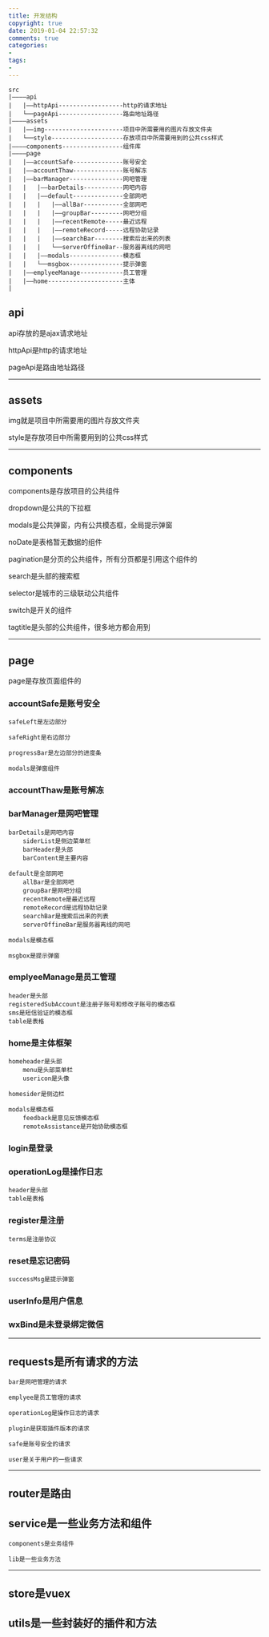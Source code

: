 ```yaml
---
title: 开发结构
copyright: true
date: 2019-01-04 22:57:32
comments: true
categories:
- 
tags:
- 
---
```


```
src
|————api
|   |——httpApi------------------http的请求地址
|   └──pageApi------------------路由地址路径
|————assets
|   |——img----------------------项目中所需要用的图片存放文件夹
|   └──style--------------------存放项目中所需要用到的公共css样式
|————components-----------------组件库
|————page
|   |——accountSafe--------------账号安全
|   |——accountThaw--------------账号解冻
|   |——barManager---------------网吧管理
|   |   |——barDetails-----------网吧内容
|   |   |——default--------------全部网吧
|   |   |   |——allBar-----------全部网吧
|   |   |   |——groupBar---------网吧分组
|   |   |   |——recentRemote-----最近远程
|   |   |   |——remoteRecord-----远程协助记录
|   |   |   |——searchBar--------搜索后出来的列表
|   |   |   └──serverOffineBar--服务器离线的网吧
|   |   |——modals---------------模态框
|   |   └──msgbox---------------提示弹窗
|   |——emplyeeManage------------员工管理
|   |——home---------------------主体
|
```

## api

api存放的是ajax请求地址

httpApi是http的请求地址

pageApi是路由地址路径

----------

## assets

img就是项目中所需要用的图片存放文件夹

style是存放项目中所需要用到的公共css样式

----------

## components

components是存放项目的公共组件

dropdown是公共的下拉框

modals是公共弹窗，内有公共模态框，全局提示弹窗

noDate是表格暂无数据的组件

pagination是分页的公共组件，所有分页都是引用这个组件的

search是头部的搜索框

selector是城市的三级联动公共组件

switch是开关的组件

tagtitle是头部的公共组件，很多地方都会用到

----------

## page

page是存放页面组件的

### accountSafe是账号安全

    safeLeft是左边部分

    safeRight是右边部分

    progressBar是左边部分的进度条

    modals是弹窗组件

### accountThaw是账号解冻

### barManager是网吧管理

    barDetails是网吧内容
        siderList是侧边菜单栏
        barHeader是头部
        barContent是主要内容
        
    default是全部网吧
        allBar是全部网吧
        groupBar是网吧分组
        recentRemote是最近远程
        remoteRecord是远程协助记录
        searchBar是搜索后出来的列表
        serverOffineBar是服务器离线的网吧

    modals是模态框

    msgbox是提示弹窗

### emplyeeManage是员工管理

    header是头部
    registeredSubAccount是注册子账号和修改子账号的模态框
    sms是短信验证的模态框
    table是表格

### home是主体框架

    homeheader是头部
        menu是头部菜单栏
        usericon是头像

    homesider是侧边栏

    modals是模态框
        feedback是意见反馈模态框
        remoteAssistance是开始协助模态框

### login是登录

### operationLog是操作日志

    header是头部
    table是表格

### register是注册

    terms是注册协议

### reset是忘记密码

    successMsg是提示弹窗

### userInfo是用户信息

### wxBind是未登录绑定微信

----------

## requests是所有请求的方法

    bar是网吧管理的请求

    emplyee是员工管理的请求

    operationLog是操作日志的请求

    plugin是获取插件版本的请求

    safe是账号安全的请求

    user是关于用户的一些请求

----------

## router是路由

## service是一些业务方法和组件

    components是业务组件

    lib是一些业务方法

----------

## store是vuex

## utils是一些封装好的插件和方法



